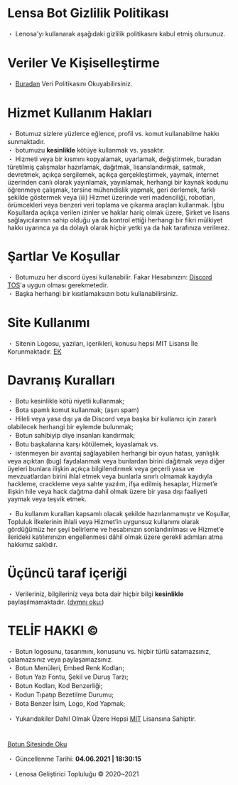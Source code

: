 # Lensa Bot Gizlilik Politikası

・ Lenosa'yı kullanarak aşağıdaki gizlilik politikasını kabul etmiş olursunuz.

# Veriler Ve Kişiselleştirme

・ [Buradan](https://github.com/Beryl364/LenosaTOS/blob/main/veri-kullan%C4%B1m%C4%B1.md) Veri Politikasını Okuyabilirsiniz.

# Hizmet Kullanım Hakları

・ Botumuz sizlere yüzlerce eğlence, profil vs. komut kullanabilme hakkı sunmaktadır.  
・ botumuzu **kesinlikle** kötüye kullanmak vs. yasaktır.  
・ Hizmeti veya bir kısmını kopyalamak, uyarlamak, değiştirmek, buradan türetilmiş çalışmalar hazırlamak, dağıtmak, lisanslandırmak, satmak, devretmek, açıkça sergilemek, açıkça gerçekleştirmek, yaymak, internet üzerinden canlı olarak yayınlamak, yayınlamak, herhangi bir kaynak kodunu öğrenmeye çalışmak, tersine mühendislik yapmak, geri derlemek, farklı şekilde göstermek veya (iii) Hizmet üzerinde veri madenciliği, robotları, örümcekleri veya benzeri veri toplama ve çıkarma araçları kullanmak. İşbu Koşullarda açıkça verilen izinler ve haklar hariç olmak üzere, Şirket ve lisans sağlayıcılarının sahip olduğu ya da kontrol ettiği herhangi bir fikri mülkiyet hakkı uyarınca ya da dolaylı olarak hiçbir yetki ya da hak tarafınıza verilmez.  

# Şartlar Ve Koşullar

・ Botumuzu her discord üyesi kullanabilir. Fakar Hesabınızın: [Discord TOS](https://discord.com/terms)'a uygun olması gerekmetedir.  
・ Başka herhangi bir kısıtlamaksızın botu kullanabilirsiniz.  

# Site Kullanımı

・ Sitenin Logosu, yazıları, içerikleri, konusu hepsi MIT Lisansı İle Korunmaktadır. [EK](https://github.com/Beryl364/LenosaTOS/blob/main/LICENSE)  

# Davranış Kuralları

・ Botu kesinlikle kötü niyetli kullanmak;  
・ Bota spamlı komut kullanmak; (aşırı spam)  
・ Hileli veya yasa dışı ya da Discord veya başka bir kullanıcı için zararlı olabilecek herhangi bir eylemde bulunmak;  
・ Botun sahibiyip diye insanları kandırmak;  
・ Botu başkalarına karşı kötülemek, kıyaslamak vs.  
・ istenmeyen bir avantaj sağlayabilen herhangi bir oyun hatası, yanlışlık veya açıktan (bug) faydalanmak veya bunlardan birini dağıtmak veya diğer üyeleri bunlara ilişkin açıkça bilgilendirmek veya geçerli yasa ve mevzuatlardan birini ihlal etmek veya bunlarla sınırlı olmamak kaydıyla hackleme, crackleme veya sahte yazılım, ifşa edilmiş hesaplar, Hizmet’e ilişkin hile veya hack dağıtma dahil olmak üzere bir yasa dışı faaliyeti yaymak veya teşvik etmek.  

・ Bu kullanım kuralları kapsamlı olacak şekilde hazırlanmamıştır ve Koşullar, Topluluk İlkelerinin ihlali veya Hizmet’in uygunsuz kullanımı olarak gördüğümüz her şeyi belirleme ve hesabınızın sonlandırılması ve Hizmet’e ilerideki katılımınızın engellenmesi dâhil olmak üzere gerekli adımları atma hakkımız saklıdır.  

# Üçüncü taraf içeriği

・ Verileriniz, bilgileriniz veya bota dair hiçbir bilgi **kesinlikle** paylaşılmamaktadır. ([dvmnı oku:](https://github.com/Beryl364/LenosaTOS/blob/main/veri-kullan%C4%B1m%C4%B1.md))  

# TELİF HAKKI ©

・ Botun logosunu, tasarımını, konusunu vs. hiçbir türlü satamazsınız, çalamazsınız veya paylaşamazsınız.  
・ Botun Menüleri, Embed Renk Kodları;  
・ Botun Yazı Fontu, Şekil ve Duruş Tarzı;  
・ Botun Kodları, Kod Benzerliği;  
・ Kodun Tıpatıp Bezetilme Durumu;  
・ Bota Benzer İsim, Logo, Kod Yapmak;  
  
・ Yukarıdakiler Dahil Olmak Üzere Hepsi [MIT](https://github.com/Beryl364/LenosaTOS/blob/main/LICENSE) Lisansına Sahiptir.  

#

[Botun Sitesinde Oku](https://bot.lenosa.cf/tos.html)  

・ Güncellenme Tarihi: **04.06.2021 | 18:30:15**  

・ Lenosa Geliştirici Topluluğu © 2020~2021  

